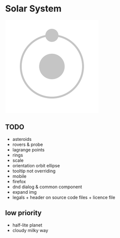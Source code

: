 # Solar System

![logo](/src/assets/logo.svg?raw=true)

## TODO

- asteroids
- rovers & probe
- lagrange points
- rings
- scale
- orientation orbit ellipse
- tooltip not overriding
- mobile
- firefox
- dnd dialog & common component
- expand img
- legals + header on source code files + licence file

## low priority
- half-lite planet
- cloudy milky way
